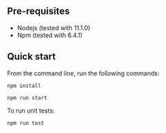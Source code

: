 ## Pre-requisites 
* Nodejs (tested with 11.1.0)
* Npm (tested with 6.4.1)

## Quick start
From the command line, run the following commands:
```
npm install
```
```
npm run start
```
To run unit tests:
```
npm run test
```
